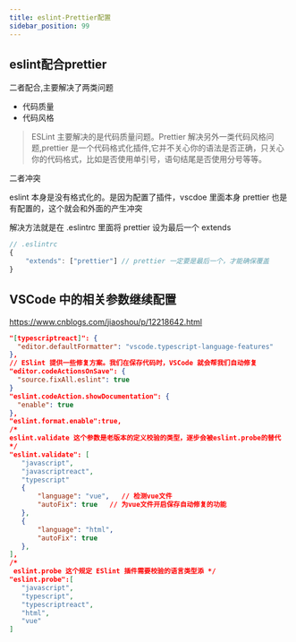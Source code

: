 ```yaml
---
title: eslint-Prettier配置
sidebar_position: 99
---
```


## eslint配合prettier
二者配合,主要解决了两类问题
* 代码质量
* 代码风格
> ESLint 主要解决的是代码质量问题。Prettier 解决另外一类代码风格问题,prettier 是一个代码格式化插件,它并不关心你的语法是否正确，只关心你的代码格式，比如是否使用单引号，语句结尾是否使用分号等等。

二者冲突

eslint 本身是没有格式化的。是因为配置了插件，vscdoe 里面本身 prettier 也是有配置的，这个就会和外面的产生冲突

解决方法就是在 .eslintrc 里面将 prettier 设为最后一个 extends
```js
// .eslintrc    
{      
    "extends": ["prettier"] // prettier 一定要是最后一个，才能确保覆盖    
}
```

## VSCode 中的相关参数继续配置
https://www.cnblogs.com/jiaoshou/p/12218642.html
```json
"[typescriptreact]": {
  "editor.defaultFormatter": "vscode.typescript-language-features"
},
// ESlint 提供一些修复方案。我们在保存代码时，VSCode 就会帮我们自动修复
"editor.codeActionsOnSave": {
  "source.fixAll.eslint": true
}
"eslint.codeAction.showDocumentation": {
  "enable": true
},
"eslint.format.enable":true,
/*
eslint.validate 这个参数是老版本的定义校验的类型，逐步会被eslint.probe的替代
*/
"eslint.validate": [
   "javascript",
   "javascriptreact",
   "typescript"
   {
       "language": "vue",   // 检测vue文件
       "autoFix": true   // 为vue文件开启保存自动修复的功能
   },
   {
	   "language": "html",
	   "autoFix": true
   },
],
/*
 eslint.probe 这个规定 ESlint 插件需要校验的语言类型添 */
"eslint.probe":[
   "javascript",
   "typescript", 
   "typescriptreact", 
   "html", 
   "vue"
]
```